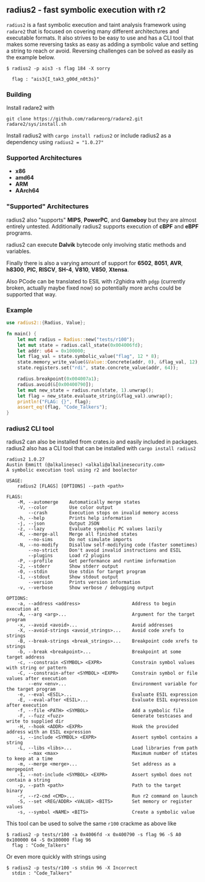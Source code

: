 ## radius2 - fast symbolic execution with r2

`radius2` is a fast symbolic execution and taint analysis framework using `radare2` that is focused on covering many different architectures and executable formats. It also strives to be easy to use and has a CLI tool that makes some reversing tasks as easy as adding a symbolic value and setting a string to reach or avoid. Reversing challenges can be solved as easily as the example below. 
```
$ radius2 -p ais3 -s flag 184 -X sorry

  flag : "ais3{I_tak3_g00d_n0t3s}"

```

### Building

Install radare2 with 
```
git clone https://github.com/radareorg/radare2.git
radare2/sys/install.sh 
```

Install radius2 with `cargo install radius2` or include radius2 as a dependency using `radius2 = "1.0.27"`

### Supported Architectures

- **x86**
- **amd64**
- **ARM**
- **AArch64**

### "Supported" Architectures

radius2 also "supports" **MIPS**, **PowerPC**, and **Gameboy** but they are almost entirely untested. Additionally radius2 supports execution of **cBPF** and **eBPF** programs.

radius2 can execute **Dalvik** bytecode only involving static methods and variables. 

Finally there is also a varying amount of support for **6502**, **8051**, **AVR**, **h8300**, **PIC**, **RISCV**, **SH-4**, **V810**, **V850**, **Xtensa**.

Also PCode can be translated to ESIL with r2ghidra with `pdgp` (currently broken, actually maybe fixed now) so potentially more archs could be supported that way.

### Example

```rust
use radius2::{Radius, Value};

fn main() {
    let mut radius = Radius::new("tests/r100");
    let mut state = radius.call_state(0x004006fd);
    let addr: u64 = 0x100000;
    let flag_val = state.symbolic_value("flag", 12 * 8);
    state.memory_write_value(&Value::Concrete(addr, 0), &flag_val, 12);
    state.registers.set("rdi", state.concrete_value(addr, 64));

    radius.breakpoint(0x004007a1);
    radius.avoid(&[0x00400790]);
    let mut new_state = radius.run(state, 1).unwrap();
    let flag = new_state.evaluate_string(&flag_val).unwrap();
    println!("FLAG: {}", flag);
    assert_eq!(flag, "Code_Talkers");
}
```

### radius2 CLI tool

radius2 can also be installed from crates.io and easily included in packages. radius2 also has a CLI tool that can be installed with `cargo install radius2`

```
radius2 1.0.27
Austin Emmitt (@alkalinesec) <alkali@alkalinesecurity.com>
A symbolic execution tool using r2 and boolector

USAGE:
    radius2 [FLAGS] [OPTIONS] --path <path>

FLAGS:
    -M, --automerge    Automatically merge states
    -V, --color        Use color output
        --crash        Execution stops on invalid memory access
    -h, --help         Prints help information
    -j, --json         Output JSON
    -z, --lazy         Evaluate symbolic PC values lazily
    -K, --merge-all    Merge all finished states
        --no-sims      Do not simulate imports
    -N, --no-modify    Disallow self-modifying code (faster sometimes)
        --no-strict    Don't avoid invalid instructions and ESIL
        --plugins      Load r2 plugins
    -P, --profile      Get performance and runtime information
    -2, --stderr       Show stderr output
    -0, --stdin        Use stdin for target program
    -1, --stdout       Show stdout output
        --version      Prints version information
    -v, --verbose      Show verbose / debugging output

OPTIONS:
    -a, --address <address>                   Address to begin execution at
    -A, --arg <arg>...                        Argument for the target program
    -x, --avoid <avoid>...                    Avoid addresses
    -X, --avoid-strings <avoid_strings>...    Avoid code xrefs to strings
    -B, --break-strings <break_strings>...    Breakpoint code xrefs to strings
    -b, --break <breakpoint>...               Breakpoint at some target address
    -c, --constrain <SYMBOL> <EXPR>           Constrain symbol values with string or pattern
    -C, --constrain-after <SYMBOL> <EXPR>     Constrain symbol or file values after execution
        --env <env>...                        Environment variable for the target program
    -e, --eval <ESIL>...                      Evaluate ESIL expression
    -E, --eval-after <ESIL>...                Evaluate ESIL expression after execution
    -f, --file <PATH> <SYMBOL>                Add a symbolic file
    -F, --fuzz <fuzz>                         Generate testcases and write to supplied dir
    -H, --hook <ADDR> <EXPR>                  Hook the provided address with an ESIL expression
    -i, --include <SYMBOL> <EXPR>             Assert symbol contains a string
    -L, --libs <libs>...                      Load libraries from path
        --max <max>                           Maximum number of states to keep at a time
    -m, --merge <merge>...                    Set address as a mergepoint
    -I, --not-include <SYMBOL> <EXPR>         Assert symbol does not contain a string
    -p, --path <path>                         Path to the target binary
    -r, --r2-cmd <CMD>...                     Run r2 command on launch
    -S, --set <REG/ADDR> <VALUE> <BITS>       Set memory or register values
    -s, --symbol <NAME> <BITS>                Create a symbolic value
```

This tool can be used to solve the same `r100` crackme as above like 

```
$ radius2 -p tests/r100 -a 0x4006fd -x 0x400790 -s flag 96 -S A0 0x100000 64 -S 0x100000 flag 96
  flag : "Code_Talkers"
```
Or even more quickly with strings using 

```
$ radius2 -p tests/r100 -s stdin 96 -X Incorrect
  stdin : "Code_Talkers"
```